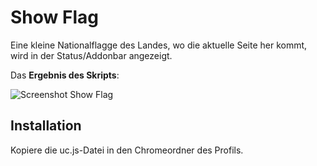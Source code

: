# Show Flag
Eine kleine Nationalflagge des Landes, wo die aktuelle Seite her kommt, wird in der Status/Addonbar angezeigt.

Das **Ergebnis des Skripts**:

![Screenshot Show Flag](https://github.com/ardiman/userChrome.js/raw/master/showflag/scr_showflag.png)

## Installation
Kopiere die uc.js-Datei in den Chromeordner des Profils.

